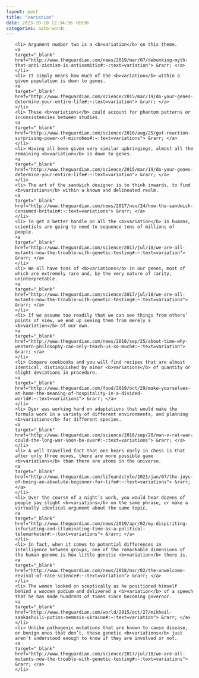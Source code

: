 ```yaml
---
layout: post
title: "variation"
date: 2023-10-10 12:34:56 +0530
categories: auto-words
---
```

<ol>

    <li> Argument number two is a <b>variation</b> on this theme.
    <a 
    target="_blank" 
    href="http://www.theguardian.com/news/2019/mar/07/debunking-myth-that-anti-zionism-is-antisemitic#:~:text=variation"> &rarr; </a>
    </li>
    <li> It simply means how much of the <b>variation</b> within a given population is down to genes.
    <a 
    target="_blank" 
    href="http://www.theguardian.com/science/2015/mar/19/do-your-genes-determine-your-entire-life#:~:text=variation"> &rarr; </a>
    </li>
    <li> These <b>variations</b> could account for phantom patterns or inconsistencies between studies.
    <a 
    target="_blank" 
    href="http://www.theguardian.com/science/2016/aug/25/gut-reaction-surprising-power-of-microbes#:~:text=variations"> &rarr; </a>
    </li>
    <li> Having all been given very similar upbringings, almost all the remaining <b>variation</b> is down to genes.
    <a 
    target="_blank" 
    href="http://www.theguardian.com/science/2015/mar/19/do-your-genes-determine-your-entire-life#:~:text=variation"> &rarr; </a>
    </li>
    <li> The art of the sandwich designer is to think inwards, to find <b>variations</b> within a known and delineated realm.
    <a 
    target="_blank" 
    href="http://www.theguardian.com/news/2017/nov/24/how-the-sandwich-consumed-britain#:~:text=variations"> &rarr; </a>
    </li>
    <li> To get a better handle on all the <b>variation</b> in humans, scientists are going to need to sequence tens of millions of people.
    <a 
    target="_blank" 
    href="http://www.theguardian.com/science/2017/jul/18/we-are-all-mutants-now-the-trouble-with-genetic-testing#:~:text=variation"> &rarr; </a>
    </li>
    <li> We all have tons of <b>variations</b> in our genes, most of which are extremely rare and, by the very nature of rarity, uninterpretable.
    <a 
    target="_blank" 
    href="http://www.theguardian.com/science/2017/jul/18/we-are-all-mutants-now-the-trouble-with-genetic-testing#:~:text=variations"> &rarr; </a>
    </li>
    <li> If we assume too readily that we can see things from others’ points of view, we end up seeing them from merely a <b>variation</b> of our own.
    <a 
    target="_blank" 
    href="http://www.theguardian.com/news/2018/sep/25/about-time-why-western-philosophy-can-only-teach-us-so-much#:~:text=variation"> &rarr; </a>
    </li>
    <li> Compare cookbooks and you will find recipes that are almost identical, distinguished by minor <b>variations</b> of quantity or slight deviations in procedure.
    <a 
    target="_blank" 
    href="http://www.theguardian.com/food/2019/oct/29/make-yourselves-at-home-the-meaning-of-hospitality-in-a-divided-world#:~:text=variations"> &rarr; </a>
    </li>
    <li> Dyer was working hard on adaptations that would make the formula work in a variety of different environments, and planning <b>variations</b> for different species.
    <a 
    target="_blank" 
    href="http://www.theguardian.com/science/2016/sep/20/man-v-rat-war-could-the-long-war-soon-be-over#:~:text=variations"> &rarr; </a>
    </li>
    <li> A well travelled fact that one hears early in chess is that after only three moves, there are more possible game <b>variations</b> than there are atoms in the universe.
    <a 
    target="_blank" 
    href="http://www.theguardian.com/lifeandstyle/2021/jan/07/the-joys-of-being-an-absolute-beginner-for-life#:~:text=variations"> &rarr; </a>
    </li>
    <li> Over the course of a night’s work, you would hear dozens of people say slight <b>variations</b> on the same phrase, or make a virtually identical argument about the same topic.
    <a 
    target="_blank" 
    href="http://www.theguardian.com/news/2019/apr/02/my-dispiriting-infuriating-and-illuminating-time-as-a-political-telemarketer#:~:text=variations"> &rarr; </a>
    </li>
    <li> In fact, when it comes to potential differences in intelligence between groups, one of the remarkable dimensions of the human genome is how little genetic <b>variation</b> there is.
    <a 
    target="_blank" 
    href="http://www.theguardian.com/news/2018/mar/02/the-unwelcome-revival-of-race-science#:~:text=variation"> &rarr; </a>
    </li>
    <li> The women looked on sceptically as he positioned himself behind a wooden podium and delivered a <b>variation</b> of a speech that he has made hundreds of times since becoming governor.
    <a 
    target="_blank" 
    href="http://www.theguardian.com/world/2015/oct/27/mikheil-saakashvili-putins-nemesis-ukraine#:~:text=variation"> &rarr; </a>
    </li>
    <li> Unlike pathogenic mutations that are known to cause disease, or benign ones that don’t, these genetic <b>variations</b> just aren’t understood enough to know if they are involved or not.
    <a 
    target="_blank" 
    href="http://www.theguardian.com/science/2017/jul/18/we-are-all-mutants-now-the-trouble-with-genetic-testing#:~:text=variations"> &rarr; </a>
    </li>